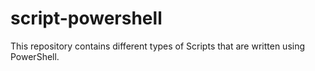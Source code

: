 # script-powershell
This repository contains different types of Scripts that are written using PowerShell.
